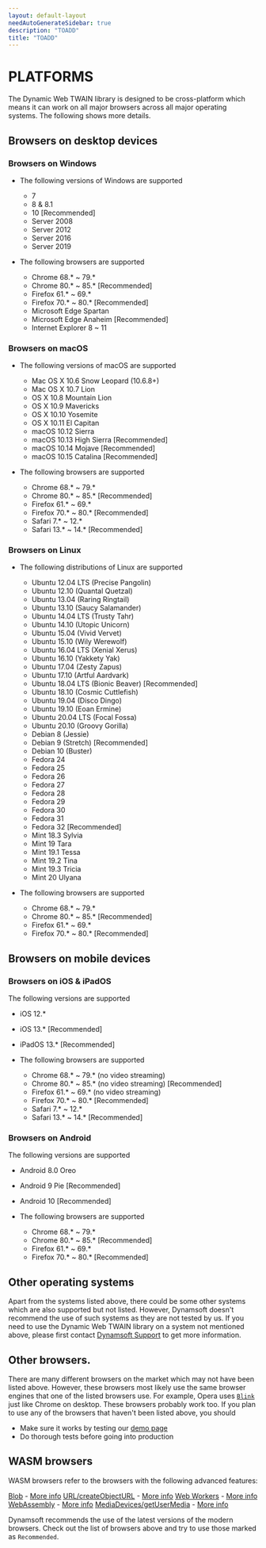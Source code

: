 ```yaml
---
layout: default-layout
needAutoGenerateSidebar: true
description: "TOADD"
title: "TOADD"
---
```


# PLATFORMS

The Dynamic Web TWAIN library is designed to be cross-platform which means it can work on all major browsers across all major operating systems. The following shows more details.

## Browsers on desktop devices

### Browsers on Windows

- The following versions of Windows are supported
  - 7
  - 8 & 8.1
  - 10 [Recommended]
  - Server 2008
  - Server 2012
  - Server 2016
  - Server 2019

- The following browsers are supported
  - Chrome 68.* ~ 79.*
  - Chrome 80.* ~ 85.* [Recommended]
  - Firefox 61.* ~ 69.*
  - Firefox 70.* ~ 80.* [Recommended]
  - Microsoft Edge Spartan
  - Microsoft Edge Anaheim [Recommended]
  - Internet Explorer 8 ~ 11

### Browsers on macOS

- The following versions of macOS are supported
  - Mac OS X 10.6 Snow Leopard (10.6.8+)
  - Mac OS X 10.7 Lion
  - OS X 10.8 Mountain Lion
  - OS X 10.9 Mavericks
  - OS X 10.10 Yosemite
  - OS X 10.11 El Capitan
  - macOS 10.12 Sierra
  - macOS 10.13 High Sierra [Recommended]
  - macOS 10.14 Mojave [Recommended]
  - macOS 10.15 Catalina [Recommended]

- The following browsers are supported
  - Chrome 68.* ~ 79.*
  - Chrome 80.* ~ 85.* [Recommended]
  - Firefox 61.* ~ 69.*
  - Firefox 70.* ~ 80.* [Recommended]
  - Safari 7.* ~ 12.*
  - Safari 13.* ~ 14.* [Recommended]

### Browsers on Linux

- The following distributions of Linux are supported
  - Ubuntu 12.04 LTS (Precise Pangolin)
  - Ubuntu 12.10 (Quantal Quetzal)
  - Ubuntu 13.04 (Raring Ringtail)
  - Ubuntu 13.10 (Saucy Salamander)
  - Ubuntu 14.04 LTS (Trusty Tahr)
  - Ubuntu 14.10 (Utopic Unicorn)
  - Ubuntu 15.04 (Vivid Vervet)
  - Ubuntu 15.10 (Wily Werewolf)
  - Ubuntu 16.04 LTS (Xenial Xerus)
  - Ubuntu 16.10 (Yakkety Yak)
  - Ubuntu 17.04 (Zesty Zapus)
  - Ubuntu 17.10 (Artful Aardvark)
  - Ubuntu 18.04 LTS (Bionic Beaver) [Recommended]
  - Ubuntu 18.10 (Cosmic Cuttlefish)
  - Ubuntu 19.04 (Disco Dingo)
  - Ubuntu 19.10 (Eoan Ermine)
  - Ubuntu 20.04 LTS (Focal Fossa)
  - Ubuntu 20.10 (Groovy Gorilla)
  - Debian 8 (Jessie)
  - Debian 9 (Stretch) [Recommended]
  - Debian 10 (Buster)
  - Fedora 24
  - Fedora 25
  - Fedora 26
  - Fedora 27
  - Fedora 28
  - Fedora 29
  - Fedora 30
  - Fedora 31
  - Fedora 32 [Recommended]
  - Mint 18.3 Sylvia
  - Mint 19 Tara
  - Mint 19.1 Tessa
  - Mint 19.2 Tina
  - Mint 19.3 Tricia
  - Mint 20 Ulyana

- The following browsers are supported
  - Chrome 68.* ~ 79.*
  - Chrome 80.* ~ 85.* [Recommended]
  - Firefox 61.* ~ 69.*
  - Firefox 70.* ~ 80.* [Recommended]

## Browsers on mobile devices

### Browsers on iOS & iPadOS

The following versions are supported
  - iOS 12.*
  - iOS 13.* [Recommended]
  - iPadOS 13.* [Recommended]

- The following browsers are supported
  - Chrome 68.* ~ 79.* (no video streaming)
  - Chrome 80.* ~ 85.* (no video streaming) [Recommended]
  - Firefox 61.* ~ 69.* (no video streaming)
  - Firefox 70.* ~ 80.* [Recommended]
  - Safari 7.* ~ 12.*
  - Safari 13.* ~ 14.* [Recommended]

### Browsers on Android

The following versions are supported
  - Android 8.0 Oreo
  - Android 9 Pie [Recommended]
  - Android 10 [Recommended]

- The following browsers are supported
  - Chrome 68.* ~ 79.*
  - Chrome 80.* ~ 85.* [Recommended]
  - Firefox 61.* ~ 69.*
  - Firefox 70.* ~ 80.* [Recommended]

## Other operating systems

Apart from the systems listed above, there could be some other systems which are also supported but not listed. However, Dynamsoft doesn't recommend the use of such systems as they are not tested by us. If you need to use the Dynamic Web TWAIN library on a system not mentioned above, please first contact [Dynamsoft Support]({{site.about}}getsupport.html) to get more information.

## Other browsers.

There are many different browsers on the market which may not have been listed above. However, these browsers most likely use the same browser engines that one of the listed browsers use. For example, Opera uses [`Blink`](https://en.wikipedia.org/wiki/Blink_(web_engine)) just like Chrome on desktop. These browsers probably work too. If you plan to use any of the browsers that haven't been listed above, you should

  - Make sure it works by testing our [demo page](https://demo.dynamsoft.com/dwt/online_demo_scan.aspx)
  - Do thorough tests before going into production

## WASM browsers

WASM browsers refer to the browsers with the following advanced features:

[Blob](https://developer.mozilla.org/en-US/docs/Web/API/Blob) - [More info](https://caniuse.com/#feat=blobbuilder)
[URL/createObjectURL](https://developer.mozilla.org/en-US/docs/Web/API/URL/createObjectURL) - [More info](https://caniuse.com/#feat=bloburls)
[Web Workers](https://developer.mozilla.org/en-US/docs/Web/API/Web_Workers_API) - [More info](https://caniuse.com/#feat=webworkers)
[WebAssembly](https://developer.mozilla.org/en-US/docs/Web/JavaScript/Reference/Global_objects/WebAssembly) -
[More info](https://caniuse.com/#feat=wasm)
[MediaDevices/getUserMedia](https://developer.mozilla.org/en-US/docs/Web/API/MediaDevices/getUserMedia) - [More info](https://caniuse.com/#feat=stream)

Dynamsoft recommends the use of the latest versions of the modern browsers. Check out the list of browsers above and try to use those marked as `Recommended`.
